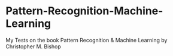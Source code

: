 # Pattern-Recognition-Machine-Learning
My Tests on the book Pattern Recognition &amp; Machine Learning by Christopher M. Bishop
